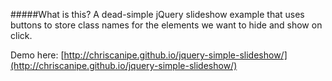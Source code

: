 #####What is this?
A dead-simple jQuery slideshow example that uses buttons to store class names for the elements we want to hide and show on click.

Demo here: [http://chriscanipe.github.io/jquery-simple-slideshow/](http://chriscanipe.github.io/jquery-simple-slideshow/)